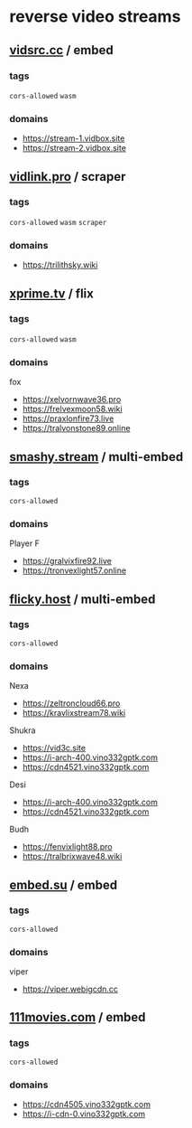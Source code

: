 # reverse video streams

## [vidsrc.cc](https://vidsrc.cc) \/ embed

### tags

`cors-allowed`
`wasm`

### domains

-   https://stream-1.vidbox.site
-   https://stream-2.vidbox.site

## [vidlink.pro](https://vidlink.pro) \/ scraper

### tags

`cors-allowed`
`wasm`
`scraper`

### domains

-   https://trilithsky.wiki

## [xprime.tv](https://xprime.tv) \/ flix

### tags

`cors-allowed`
`wasm`

### domains

fox

-   https://xelvornwave36.pro
-   https://frelvexmoon58.wiki
-   https://praxlonfire73.live
-   https://tralvonstone89.online

## [smashy.stream](https://player.smashy.stream/movie/238) \/ multi-embed

### tags

`cors-allowed`

### domains

Player F

-   https://gralvixfire92.live
-   https://tronvexlight57.online

## [flicky.host](https://flicky.host/) \/ multi-embed

### tags

`cors-allowed`

### domains

Nexa

-   https://zeltroncloud66.pro
-   https://kravlixstream78.wiki

Shukra

-   https://vid3c.site
-   https://i-arch-400.vino332gptk.com
-   https://cdn4521.vino332gptk.com

Desi

-   https://i-arch-400.vino332gptk.com
-   https://cdn4521.vino332gptk.com

Budh

-   https://fenvixlight88.pro
-   https://tralbrixwave48.wiki

## [embed.su](https://embed.su/) \/ embed

### tags

`cors-allowed`

### domains

viper

-   https://viper.webigcdn.cc

## [111movies.com](https://111movies.com/) \/ embed

### tags

`cors-allowed`

### domains

-   https://cdn4505.vino332gptk.com
-   https://i-cdn-0.vino332gptk.com
